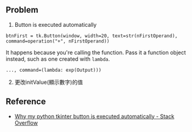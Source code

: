## Problem
1. Button is executed automatically
```
btnFirst = tk.Button(window, width=20, text=str(nFirstOperand), command=operation("+", nFirstOperand))
```
It happens because you're calling the function. Pass it a function object instead, such as one created with `lambda`.
```
..., command=(lambda: exp(Output)))
```
2. 更改initValue(顯示數字)的值


## Reference
* [Why my python tkinter button is executed automatically - Stack Overflow](https://stackoverflow.com/questions/19285907/why-my-python-tkinter-button-is-executed-automatically)
